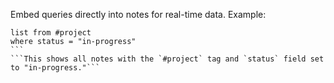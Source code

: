 Embed queries directly into notes for real-time data. Example:
``````dataview
list from #project
where status = "in-progress"
```
```This shows all notes with the `#project` tag and `status` field set to "in-progress."```
